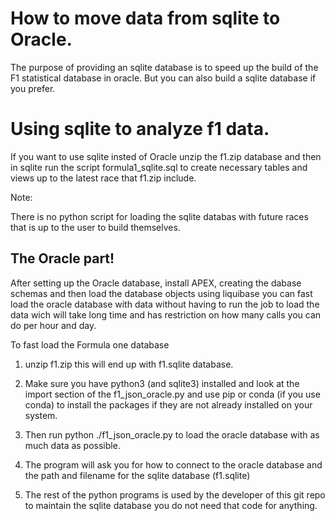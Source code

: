 # How to move data from sqlite to Oracle.

The purpose of providing an sqlite database is
to speed up the build of the F1 statistical
database in oracle. But you can also build
a sqlite database if you prefer.

# Using sqlite to analyze f1 data.

If you want to use sqlite insted of Oracle
unzip the f1.zip database and then in sqlite
run the script formula1_sqlite.sql to create
necessary tables and views up to the latest
race that f1.zip include. 

Note: 

There is no python script for loading the sqlite databas
with future races that is up to the user
to build themselves.

## The Oracle part!

After setting up the Oracle database, install APEX,
creating the dabase schemas and then load the
database objects using liquibase you can fast load
the oracle database with data without having to
run the job to load the data wich will take long time and has restriction on how many calls you can
do per hour and day.

To fast load the Formula one database 

1. unzip f1.zip this will end up with f1.sqlite database.

2. Make sure you have python3 (and sqlite3) installed and look
at the import section of the f1_json_oracle.py
and use pip or conda (if you use conda) to install the packages if they
are not already installed on your system.

3. Then run python ./f1_json_oracle.py to load
the oracle database with as much data as possible.

4. The program will ask you for how to connect to
the oracle database and the path and filename for
the sqlite database (f1.sqlite)

5. The rest of the python programs is used by the
developer of this git repo to maintain the 
sqlite database you do not need that code for 
anything.